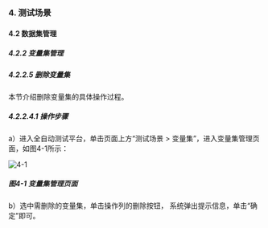 ### 4. 测试场景

#### 4.2 数据集管理

##### 4.2.2 变量集管理

##### 4.2.2.5 删除变量集

本节介绍删除变量集的具体操作过程。

##### 4.2.2.4.1 操作步骤

a）进入全自动测试平台，单击页面上方“测试场景 > 变量集”，进入变量集管理页面，如图4-1所示：

![4-1](https://www.feisuanyz.com/fstest/cscj/datamanage/varmanage/3.png)

##### 图4-1 变量集管理页面

b）选中需删除的变量集，单击操作列的删除按钮， 系统弹出提示信息，单击“确定”即可。
